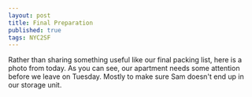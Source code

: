 ```yaml
---
layout: post
title: Final Preparation
published: true
tags: NYC2SF
---
```

Rather than sharing something useful like our final packing list, here is a
photo from today. As you can see, our apartment needs some attention before we
leave on Tuesday. Mostly to make sure Sam doesn't end up in our storage unit.
